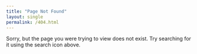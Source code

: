```yaml
---
title: "Page Not Found"
layout: single
permalink: /404.html
---
```


Sorry, but the page you were trying to view does not exist. Try searching for it using the search icon above.

